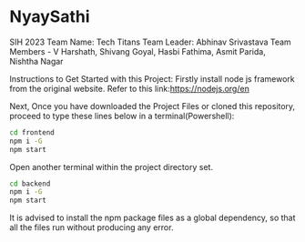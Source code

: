 # NyaySathi
SIH 2023 
Team Name: Tech Titans
Team Leader: Abhinav Srivastava
Team Members - V Harshath, Shivang Goyal, Hasbi Fathima, Asmit Parida, Nishtha Nagar

Instructions to Get Started with this Project:
Firstly install node js framework from the original website. Refer to this link:https://nodejs.org/en

Next, Once you have downloaded the Project Files or cloned this repository, proceed to type these lines below in a terminal(Powershell):
```bash
cd frontend
npm i -G
npm start
```
Open another terminal within the project directory set. 
```bash
cd backend
npm i -G
npm start
```
It is advised to install the npm package files as a global dependency, so that all the files run without producing any error.
